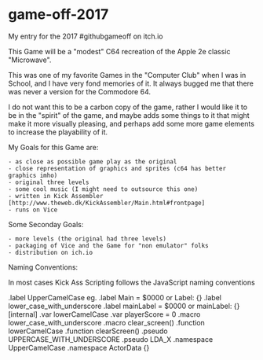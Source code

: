 # game-off-2017
My entry for the 2017 #githubgameoff on itch.io

This Game will be a "modest" C64 recreation of the Apple 2e classic "Microwave". 

This was one of my favorite Games in the "Computer Club" when I was
in School, and I have very fond memories of it. It always bugged me
that there was never a version for the Commodore 64.

I do not want this to be a carbon copy of the game, rather I would
like it to be in the "spirit" of the game, and maybe adds some
things to it that might make it more visually pleasing, and 
perhaps add some more game elements to increase the playability
of it.

My Goals for this Game are:

    - as close as possible game play as the original
    - close representation of graphics and sprites (c64 has better graphics imho)
    - original three levels
    - some cool music (I might need to outsource this one)
    - written in Kick Assembler [http://www.theweb.dk/KickAssembler/Main.html#frontpage]
    - runs on Vice


Some Seconday Goals:

    - more levels (the original had three levels)
    - packaging of Vice and the Game for "non emulator" folks
    - distribution on ich.io

Naming Conventions:

In most cases Kick Ass Scripting follows the JavaScript naming conventions

.label      UpperCamelCase                      eg.     .label Main = $0000 or Label: {}
.label      lower_case_with_underscore                  .label mainLabel = $0000 or mainLabel: {} [internal]
.var        lowerCamelCase                              .var playerScore = 0
.macro      lower_case_with_underscore                  .macro clear_screen()
.function   lowerCamelCase                              .function clearScreen()
.pseudo     UPPERCASE_WITH_UNDERSCORE                   .pseudo LDA_X
.namespace  UpperCamelCase                              .namespace ActorData {}



